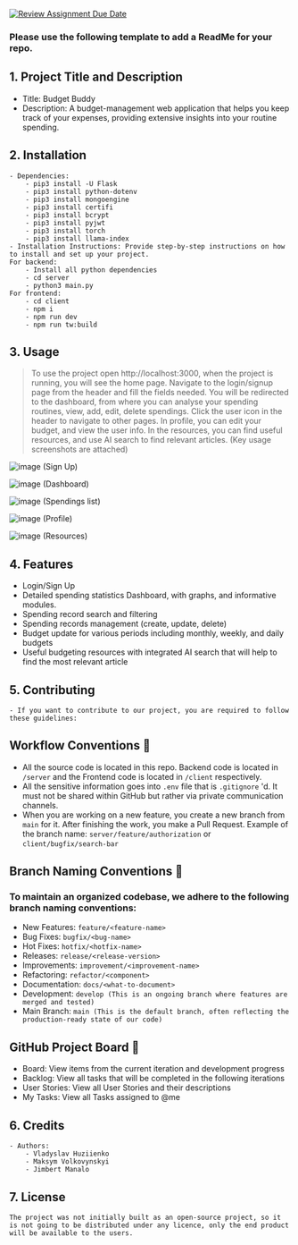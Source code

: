 [![Review Assignment Due Date](https://classroom.github.com/assets/deadline-readme-button-24ddc0f5d75046c5622901739e7c5dd533143b0c8e959d652212380cedb1ea36.svg)](https://classroom.github.com/a/545oUMxH)

### Please use the following template to add a ReadMe for your repo.

## 1. Project Title and Description
- Title: Budget Buddy
- Description: A budget-management web application that helps you keep track of your expenses, providing extensive insights into your routine spending.
## 2. Installation
    - Dependencies: 
        - pip3 install -U Flask
        - pip3 install python-dotenv
        - pip3 install mongoengine
        - pip3 install certifi
        - pip3 install bcrypt
        - pip3 install pyjwt
        - pip3 install torch
        - pip3 install llama-index
    - Installation Instructions: Provide step-by-step instructions on how to install and set up your project.
    For backend:
        - Install all python dependencies
        - cd server
        - python3 main.py
    For frontend:
        - cd client
        - npm i
        - npm run dev
        - npm run tw:build
## 3. Usage
> To use the project open http://localhost:3000, when the project is running, you will see the home page. Navigate to the login/signup page from the header     and fill the fields needed. You will be redirected to the dashboard, from where you can analyse your spending routines, view, add, edit, delete         spendings. Click the user icon in the header to navigate to other pages. In profile, you can edit your budget, and view the user info. In the resources, you can find useful resources, and use AI search to find relevant articles. (Key usage screenshots are attached)

![image](https://github.com/BTP405/project-1-group1/assets/158524114/0e9b0e4d-121e-4213-8571-44dc836c5b08)
    (Sign Up)

![image](https://github.com/BTP405/project-1-group1/assets/158524114/0a8cb66d-b113-456e-925f-1b5150050859)
    (Dashboard)

![image](https://github.com/BTP405/project-1-group1/assets/158524114/9db9085b-ba92-4b2e-9114-feea0e96d970)
    (Spendings list)

![image](https://github.com/BTP405/project-1-group1/assets/158524114/c85f8214-dc79-43a7-b836-09c76281ab34)
    (Profile)

![image](https://github.com/BTP405/project-1-group1/assets/158524114/a4e56ef0-e6e5-43ad-8645-0eedbee435a7)
    (Resources)
## 4. Features
- Login/Sign Up
- Detailed spending statistics Dashboard, with graphs, and informative modules.
- Spending record search and filtering
- Spending records management (create, update, delete)
- Budget update for various periods including monthly, weekly, and daily budgets
- Useful budgeting resources with integrated AI search that will help to find the most relevant article

## 5. Contributing
    - If you want to contribute to our project, you are required to follow these guidelines:

## Workflow Conventions 📜

- All the source code is located in this repo. Backend code is located in `/server` and the Frontend code is located in `/client` respectively.
- All the sensitive information goes into `.env` file that is `.gitignore` 'd. It must not be shared within GitHub but rather via private communication channels.
- When you are working on a new feature, you create a new branch from `main` for it. After finishing the work, you make a Pull Request. Example of the branch name: `server/feature/authorization` or `client/bugfix/search-bar`

## Branch Naming Conventions 🌿
### To maintain an organized codebase, we adhere to the following branch naming conventions:


- New Features: `feature/<feature-name>`
- Bug Fixes: `bugfix/<bug-name>`
- Hot Fixes: `hotfix/<hotfix-name>`
- Releases: `release/<release-version>`
- Improvements: `improvement/<improvement-name>`
- Refactoring: `refactor/<component>`
- Documentation: `docs/<what-to-document>`
- Development: `develop (This is an ongoing branch where features are merged and tested)`
- Main Branch: `main (This is the default branch, often reflecting the production-ready state of our code)`

## GitHub Project Board 📌

- Board: View items from the current iteration and development progress
- Backlog: View all tasks that will be completed in the following iterations
- User Stories: View all User Stories and their descriptions
- My Tasks: View all Tasks assigned to @me

## 6. Credits
    - Authors: 
        - Vladyslav Huziienko
        - Maksym Volkovynskyi
        - Jimbert Manalo

## 7. License
    The project was not initially built as an open-source project, so it is not going to be distributed under any licence, only the end product will be available to the users.

